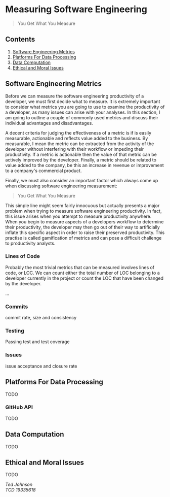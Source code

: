 # Measuring Software Engineering

> You Get What You Measure

## Contents

1. [Software Engineering Metrics](#software-engineering-metrics)
2. [Platforms For Data Processing](#platforms-for-data-processing)
3. [Data Computation](#data-computation)
4. [Ethical and Moral Issues](#ethical-and-moral-issues)

## Software Engineering Metrics

Before we can measure the software engineering productivity of a developer, we must first decide what to measure.
It is extremely important to consider what metrics you are going to use to examine the productivity of a developer,
as many issues can arise with your analyses. In this section, I am going to outline a couple of commonly used metrics
and discuss their individual advantages and disadvantages.

A decent criteria for judging the effectiveness of a metric is if is easily measurable, actionable and reflects value
added to the business. By measurable, I mean the metric can be extracted from the activity of the developer without
interfering with their workflow or impeding their productivity. If a metric is actionable then the value of that metric
can be actively improved by the developer. Finally, a metric should be related to value added to the company, be this
an increase in revenue or improvement to a company's commercial product.

Finally, we must also consider an important factor which always come up when discussing software engineering measurement:

> You Get What You Measure

This simple line might seem fairly innocuous but actually presents a major problem when trying to measure software engineering productivity.
In fact, this issue arises when you attempt to measure productivity anywhere. When you begin to measure aspects of a developers workflow
to determine their productivity, the developer may then go out of their way to artificially inflate this specific aspect in order to raise
their preserved productivity. This practise is called gamification of metrics and can pose a difficult challenge to productivity analysts.

### Lines of Code

Probably the most trivial metrics that can be measured involves lines of code, or LOC.
We can count either the total number of LOC belonging to a developer currently in the project or count the LOC that have been
changed by the developer.

...

### Commits

commit rate, size and consistency

### Testing

Passing test and test coverage

### Issues

issue acceptance and closure rate

## Platforms For Data Processing

TODO

### GitHub API

TODO

## Data Computation

TODO

## Ethical and Moral Issues

TODO

*Ted Johnson\
TCD 19335618*
